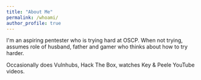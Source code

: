 ```yaml
---
title: "About Me"
permalink: /whoami/
author_profile: true
---
```


I'm an aspiring pentester who is trying hard at OSCP. When not trying, assumes role of husband, father and gamer who thinks about how to try harder.

Occasionally does Vulnhubs, Hack The Box, watches Key & Peele YouTube videos. 
